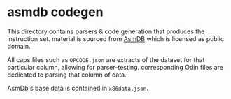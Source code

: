 # asmdb codegen

This directory contains parsers & code generation that produces the instruction set. material is sourced from [AsmDB](https://github.com/asmjit/asmdb) which is licensed as public domain.

All caps files such as `OPCODE.json` are extracts of the dataset for that particular column, allowing for parser-testing. corresponding Odin files are dedicated to parsing that column of data.

AsmDb's base data is contained in `x86data.json`.